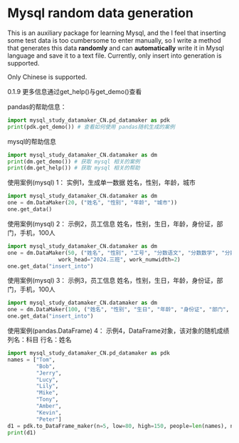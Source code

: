 # Mysql random data generation

This is an auxiliary package for learning Mysql, 
and the I feel that inserting some test data is too 
cumbersome to enter manually, 
so I write a method that generates this 
data **randomly** and can **automatically** write it 
in Mysql language and save it to a text file.
Currently, only insert into generation is supported.


Only Chinese is supported.

0.1.9 更多信息通过get_help()与get_demo()查看

pandas的帮助信息：
```python
import mysql_study_datamaker_CN.pd_datamaker as pdk
print(pdk.get_demo()) # 查看如何使用 pandas随机生成的案例
```
mysql的帮助信息
```python
import mysql_study_datamaker_CN.datamaker as dm
print(dm.get_demo()) # 获取 mysql 相关的案例
print(dm.get_help()) # 获取 mysql 相关的帮助
```
使用案例(mysql) 1：
实例1，生成单一数据
姓名，性别，年龄，城市
```python
import mysql_study_datamaker_CN.datamaker as dm
one = dm.DataMaker(20, ("姓名", "性别", "年龄", "城市"))
one.get_data()
```

使用案例(mysql) 2：
示例2，员工信息
姓名，性别，生日，年龄，身份证，部门，手机，100人
```python
import mysql_study_datamaker_CN.datamaker as dm
one = dm.DataMaker(50, ("姓名", "性别", "工号", "分数语文", "分数数学", "分数英语"),
                work_head="2024.三班", work_numwidth=2)
one.get_data("insert_into")
```

使用案例(mysql) 3：
示例3，员工信息
姓名，性别，生日，年龄，身份证，部门，手机，100人
```python
import mysql_study_datamaker_CN.datamaker as dm
one = dm.DataMaker(100, ("姓名", "性别", "生日", "年龄", "身份证", "部门", "手机"))
one.get_data("insert_into")
```

使用案例(pandas.DataFrame) 4：
示例4，DataFrame对象，该对象的随机成绩
列名：科目
行名：姓名
```python
import mysql_study_datamaker_CN.pd_datamaker as pdk
names = ["Tom",
         "Bob",
         "Jerry",
         "Lucy",
         "Lily",
         "Mike",
         "Tony",
         "Amber",
         "Kevin",
         "Peter"]
d1 = pdk.to_DataFrame_maker(n=5, low=80, high=150, people=len(names), names=names, seed=10)
print(d1)
```